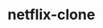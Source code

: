 # netflix-clone
<!--Please do consider to save both the files if you edit any file in this repo.-->
<!-- We consider every help as an essential effort so make sure if you copy this code then dont forget to give credits-->

